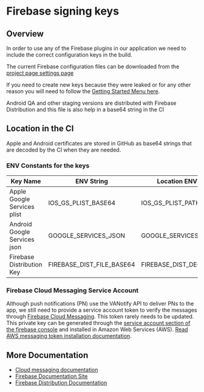 # Firebase signing keys

## Overview
In order to use any of the Firebase plugins in our application we need to include the correct configuration keys in the build. 

The current Firebase configuration files can be downloaded from the [project page settings page](https://console.firebase.google.com/u/0/project/va-mobile-app/settings/general/android:gov.va.mobileapp)

If you need to create new keys because they were leaked or for any other reason you will need to follow the [Getting Started Menu here](https://firebase.google.com/docs/guides?authuser=0).

Android QA and other staging versions are distributed with Firebase Distribution and this file is also help in a base64 string in the CI

## Location in the CI
Apple and Android certificates are stored in GitHub as base64 strings that are decoded by the CI when they are needed.

### ENV Constants for the keys
| Key Name                     | ENV String                | Location ENV String       | Decoded Location                                    | CI Command          |
|------------------------------|---------------------------|---------------------------|-----------------------------------------------------|---------------------|
| Apple Google Services plist  | IOS_GS_PLIST_BASE64       | IOS_GS_PLIST_PATH         | ~/project/VAMobile/ios/GoogleService-Info.plist     | decode_ios_keys     |
| Android Google Services json | GOOGLE_SERVICES_JSON      | GOOGLE_SERVICES_PATH      | ~/project/VAMobile/android/app/google-services.json | decode_android_keys |
| Firebase Distribution Key    | FIREBASE_DIST_FILE_BASE64 | FIREBASE_DIST_DECODE_PATH | ~/project/VAMobile/android/keys/firebase-dist.json  | decode_android_keys |

### Firebase Cloud Messaging Service Account

Although push notifications (PN) use the VANotify API to deliver PNs to the app, we still need to provide a service account token to verify the messages through [Firebase Cloud Messaging](https://firebase.google.com/docs/cloud-messaging). This token rarely needs to be updated. This private key can be generated through the [service account section of the firebase console](https://console.firebase.google.com/u/0/project/va-mobile-app/settings/serviceaccounts/adminsdk) and installed in Amazon Web Services (AWS). [Read AWS messaging token installation documentation](https://docs.aws.amazon.com/sns/latest/dg/sns-fcm-authentication-methods.html).

## More Documentation

- [Cloud messaging documentation](https://firebase.google.com/docs/cloud-messaging/migrate-v1)
- [Firebase Documentation Site](https://firebase.google.com/?authuser=0)
- [Firebase Distribution Documentation](https://firebase.google.com/products/app-distribution?authuser=0)
